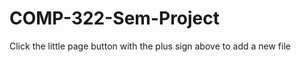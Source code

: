 COMP-322-Sem-Project
====================


Click the little page button with the plus sign above to add a new file
